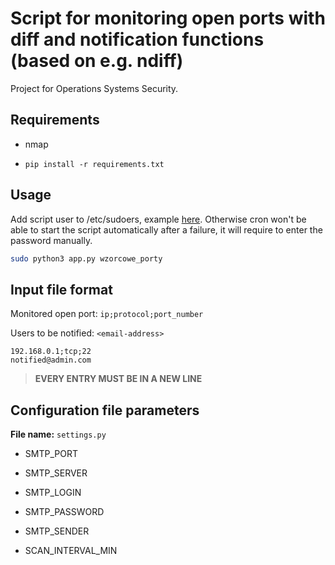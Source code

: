 # Script for monitoring open ports with diff and notification functions (based on e.g. ndiff)

Project for Operations Systems Security.

## Requirements

- nmap

- `pip install -r requirements.txt`

## Usage

Add script user to /etc/sudoers, example [here](https://phoenixnap.com/kb/how-to-create-sudo-user-on-ubuntu). Otherwise cron won't be able to start the script automatically after a failure, it will require to enter the password manually.

```bash
sudo python3 app.py wzorcowe_porty
```

## Input file format

Monitored open port:
`ip;protocol;port_number`

Users to be notified:
`<email-address>`

```
192.168.0.1;tcp;22
notified@admin.com
```

> **EVERY ENTRY MUST BE IN A NEW LINE**

## Configuration file parameters

**File name:** `settings.py`

- SMTP_PORT
- SMTP_SERVER
- SMTP_LOGIN
- SMTP_PASSWORD

- SMTP_SENDER
- SCAN_INTERVAL_MIN

